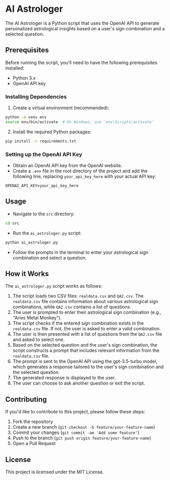 # AI Astrologer

The AI Astrologer is a Python script that uses the OpenAI API to generate personalized astrological insights based on a user's sign combination and a selected question.

## Prerequisites

Before running the script, you'll need to have the following prerequisites installed:

- Python 3.x
- OpenAI API key

### Installing Dependencies

1. Create a virtual environment (recommended):

```bash
python -m venv env
source env/bin/activate  # On Windows, use `env\Scripts\activate`
```

2. Install the required Python packages:

```bash
pip install -r requirements.txt
```

### Setting up the OpenAI API Key

- Obtain an OpenAI API key from the OpenAI website.
- Create a `.env` file in the root directory of the project and add the following line, replacing `your_api_key_here` with your actual API key:

```
OPENAI_API_KEY=your_api_key_here
```

## Usage

- Navigate to the `src` directory:

```bash
cd src
```

- Run the `ai_astrologer.py` script:

```bash
python ai_astrologer.py
```

- Follow the prompts in the terminal to enter your astrological sign combination and select a question.

## How it Works

The `ai_astrologer.py` script works as follows:

1. The script loads two CSV files: `realdata.csv` and `QA2.csv`. The `realdata.csv` file contains information about various astrological sign combinations, while `QA2.csv` contains a list of questions.
2. The user is prompted to enter their astrological sign combination (e.g., "Aries Metal Monkey").
3. The script checks if the entered sign combination exists in the `realdata.csv` file. If not, the user is asked to enter a valid combination.
4. The user is then presented with a list of questions from the `QA2.csv` file and asked to select one.
5. Based on the selected question and the user's sign combination, the script constructs a prompt that includes relevant information from the `realdata.csv` file.
6. The prompt is sent to the OpenAI API using the gpt-3.5-turbo model, which generates a response tailored to the user's sign combination and the selected question.
7. The generated response is displayed to the user.
8. The user can choose to ask another question or exit the script.

## Contributing

If you'd like to contribute to this project, please follow these steps:

1. Fork the repository
2. Create a new branch (`git checkout -b feature/your-feature-name`)
3. Commit your changes (`git commit -am 'Add some feature'`)
4. Push to the branch (`git push origin feature/your-feature-name`)
5. Open a Pull Request

## License

This project is licensed under the MIT License.
